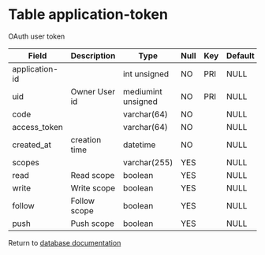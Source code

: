 Table application-token
===========
OAuth user token

| Field | Description | Type | Null | Key | Default | Extra |
| ----- | ----------- | ---- | ---- | --- | ------- | ----- |
| application-id |               | int unsigned       | NO  | PRI | NULL |  |    
| uid            | Owner User id | mediumint unsigned | NO  | PRI | NULL |  |    
| code           |               | varchar(64)        | NO  |     | NULL |  |    
| access_token   |               | varchar(64)        | NO  |     | NULL |  |    
| created_at     | creation time | datetime           | NO  |     | NULL |  |    
| scopes         |               | varchar(255)       | YES |     | NULL |  |    
| read           | Read scope    | boolean            | YES |     | NULL |  |    
| write          | Write scope   | boolean            | YES |     | NULL |  |    
| follow         | Follow scope  | boolean            | YES |     | NULL |  |    
| push           | Push scope    | boolean            | YES |     | NULL |  |    

Return to [database documentation](help/database)
